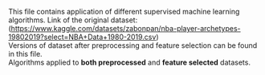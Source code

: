 This file contains application of different supervised machine learning algorithms.
Link of the original dataset:(https://www.kaggle.com/datasets/zabonpan/nba-player-archetypes-19802019?select=NBA+Data+1980-2019.csv)<br>
Versions of dataset after preprocessing and feature selection can be found in this file.<br>
Algorithms applied to <b> both preprocessed</b> and <b>feature selected</b> datasets.
